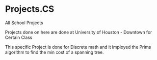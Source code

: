 # Projects.CS
All School Projects

Projects done on here are done at University of Houston - Downtown for Certain Class

This specific Project is done for Discrete math and it imployed the Prims algorithm to find the min cost of a spanning tree.
